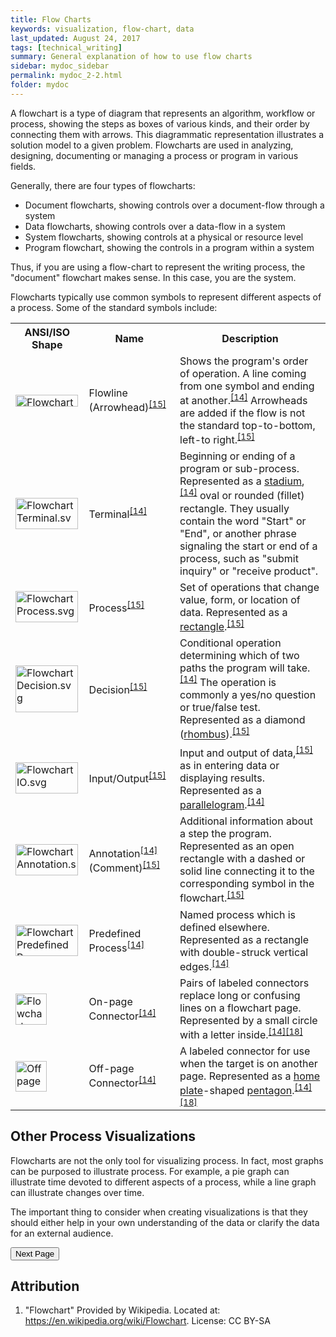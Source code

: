 ```yaml
---
title: Flow Charts
keywords: visualization, flow-chart, data
last_updated: August 24, 2017
tags: [technical_writing]
summary: General explanation of how to use flow charts
sidebar: mydoc_sidebar
permalink: mydoc_2-2.html
folder: mydoc
---
```

A flowchart is a type of diagram that represents an algorithm, workflow or process, showing the steps as boxes of various kinds, and their order by connecting them with arrows. This diagrammatic representation illustrates a solution model to a given problem. Flowcharts are used in analyzing, designing, documenting or managing a process or program in various fields.

Generally, there are four types of flowcharts:
* Document flowcharts, showing controls over a document-flow through a system
* Data flowcharts, showing controls over a data-flow in a system
* System flowcharts, showing controls at a physical or resource level
* Program flowchart, showing the controls in a program within a system

Thus, if you are using a flow-chart to represent the writing process, the "document" flowchart makes sense. In this case, you are the system. 

Flowcharts typically use common symbols to represent different aspects of a process. Some of the standard symbols include:

<table class="wikitable">
<tbody><tr>
<th>ANSI/ISO Shape</th>
<th>Name</th>
<th>Description</th>
</tr>
<tr>
<td><a href="/wiki/File:Flowchart_Line.svg" class="image"><img alt="Flowchart Line.svg" src="//upload.wikimedia.org/wikipedia/commons/thumb/6/6c/Flowchart_Line.svg/100px-Flowchart_Line.svg.png" srcset="//upload.wikimedia.org/wikipedia/commons/thumb/6/6c/Flowchart_Line.svg/150px-Flowchart_Line.svg.png 1.5x, //upload.wikimedia.org/wikipedia/commons/thumb/6/6c/Flowchart_Line.svg/200px-Flowchart_Line.svg.png 2x" data-file-width="320" data-file-height="60" width="100" height="19"></a></td>
<td>Flowline (Arrowhead)<sup id="cite_ref-Myler1998_15-1" class="reference"><a href="#cite_note-Myler1998-15">[15]</a></sup></td>
<td>Shows the program's order of operation. A line coming from one symbol and ending at another.<sup id="cite_ref-ShellyVermaat2011_14-1" class="reference"><a href="#cite_note-ShellyVermaat2011-14">[14]</a></sup> Arrowheads are added if the flow is not the standard top-to-bottom, left-to right.<sup id="cite_ref-Myler1998_15-2" class="reference"><a href="#cite_note-Myler1998-15">[15]</a></sup></td>
</tr>
<tr>
<td><a href="/wiki/File:Flowchart_Terminal.svg" class="image"><img alt="Flowchart Terminal.svg" src="//upload.wikimedia.org/wikipedia/commons/thumb/a/ad/Flowchart_Terminal.svg/100px-Flowchart_Terminal.svg.png" srcset="//upload.wikimedia.org/wikipedia/commons/thumb/a/ad/Flowchart_Terminal.svg/150px-Flowchart_Terminal.svg.png 1.5x, //upload.wikimedia.org/wikipedia/commons/thumb/a/ad/Flowchart_Terminal.svg/200px-Flowchart_Terminal.svg.png 2x" data-file-width="320" data-file-height="160" width="100" height="50"></a></td>
<td>Terminal<sup id="cite_ref-ShellyVermaat2011_14-2" class="reference"><a href="#cite_note-ShellyVermaat2011-14">[14]</a></sup></td>
<td>Beginning or ending of a program or sub-process. Represented as a <a href="/wiki/Stadium_(geometry)" title="Stadium (geometry)">stadium</a>,<sup id="cite_ref-ShellyVermaat2011_14-3" class="reference"><a href="#cite_note-ShellyVermaat2011-14">[14]</a></sup> oval or rounded (fillet) rectangle. They usually contain the word "Start" or "End", or another phrase signaling the start or end of a process, such as "submit inquiry" or "receive product".</td>
</tr>
<tr>
<td><a href="/wiki/File:Flowchart_Process.svg" class="image"><img alt="Flowchart Process.svg" src="//upload.wikimedia.org/wikipedia/commons/thumb/7/7e/Flowchart_Process.svg/100px-Flowchart_Process.svg.png" srcset="//upload.wikimedia.org/wikipedia/commons/thumb/7/7e/Flowchart_Process.svg/150px-Flowchart_Process.svg.png 1.5x, //upload.wikimedia.org/wikipedia/commons/thumb/7/7e/Flowchart_Process.svg/200px-Flowchart_Process.svg.png 2x" data-file-width="320" data-file-height="160" width="100" height="50"></a></td>
<td>Process<sup id="cite_ref-Myler1998_15-3" class="reference"><a href="#cite_note-Myler1998-15">[15]</a></sup></td>
<td>Set of operations that change value, form, or location of data. Represented as a <a href="/wiki/Rectangle" title="Rectangle">rectangle</a>.<sup id="cite_ref-Myler1998_15-4" class="reference"><a href="#cite_note-Myler1998-15">[15]</a></sup></td>
</tr>
<tr>
<td><a href="/wiki/File:Flowchart_Decision.svg" class="image"><img alt="Flowchart Decision.svg" src="//upload.wikimedia.org/wikipedia/commons/thumb/0/0e/Flowchart_Decision.svg/100px-Flowchart_Decision.svg.png" srcset="//upload.wikimedia.org/wikipedia/commons/thumb/0/0e/Flowchart_Decision.svg/150px-Flowchart_Decision.svg.png 1.5x, //upload.wikimedia.org/wikipedia/commons/thumb/0/0e/Flowchart_Decision.svg/200px-Flowchart_Decision.svg.png 2x" data-file-width="320" data-file-height="240" width="100" height="75"></a></td>
<td>Decision<sup id="cite_ref-Myler1998_15-5" class="reference"><a href="#cite_note-Myler1998-15">[15]</a></sup></td>
<td>Conditional operation determining which of two paths the program will take.<sup id="cite_ref-ShellyVermaat2011_14-4" class="reference"><a href="#cite_note-ShellyVermaat2011-14">[14]</a></sup> The operation is commonly a yes/no question or true/false test. Represented as a diamond (<a href="/wiki/Rhombus" title="Rhombus">rhombus</a>).<sup id="cite_ref-Myler1998_15-6" class="reference"><a href="#cite_note-Myler1998-15">[15]</a></sup></td>
</tr>
<tr>
<td><a href="/wiki/File:Flowchart_IO.svg" class="image"><img alt="Flowchart IO.svg" src="//upload.wikimedia.org/wikipedia/commons/thumb/f/f4/Flowchart_IO.svg/100px-Flowchart_IO.svg.png" srcset="//upload.wikimedia.org/wikipedia/commons/thumb/f/f4/Flowchart_IO.svg/150px-Flowchart_IO.svg.png 1.5x, //upload.wikimedia.org/wikipedia/commons/thumb/f/f4/Flowchart_IO.svg/200px-Flowchart_IO.svg.png 2x" data-file-width="320" data-file-height="160" width="100" height="50"></a></td>
<td>Input/Output<sup id="cite_ref-Myler1998_15-7" class="reference"><a href="#cite_note-Myler1998-15">[15]</a></sup></td>
<td>Input and output of data,<sup id="cite_ref-Myler1998_15-8" class="reference"><a href="#cite_note-Myler1998-15">[15]</a></sup> as in entering data or displaying results. Represented as a <a href="/wiki/Parallelogram" title="Parallelogram">parallelogram</a>.<sup id="cite_ref-ShellyVermaat2011_14-5" class="reference"><a href="#cite_note-ShellyVermaat2011-14">[14]</a></sup></td>
</tr>
<tr>
<td><a href="/wiki/File:Flowchart_Annotation.svg" class="image"><img alt="Flowchart Annotation.svg" src="//upload.wikimedia.org/wikipedia/commons/thumb/e/e3/Flowchart_Annotation.svg/100px-Flowchart_Annotation.svg.png" srcset="//upload.wikimedia.org/wikipedia/commons/thumb/e/e3/Flowchart_Annotation.svg/150px-Flowchart_Annotation.svg.png 1.5x, //upload.wikimedia.org/wikipedia/commons/thumb/e/e3/Flowchart_Annotation.svg/200px-Flowchart_Annotation.svg.png 2x" data-file-width="320" data-file-height="160" width="100" height="50"></a></td>
<td>Annotation<sup id="cite_ref-ShellyVermaat2011_14-6" class="reference"><a href="#cite_note-ShellyVermaat2011-14">[14]</a></sup> (Comment)<sup id="cite_ref-Myler1998_15-9" class="reference"><a href="#cite_note-Myler1998-15">[15]</a></sup></td>
<td>Additional information about a step the program. Represented as an open rectangle with a dashed or solid line connecting it to the corresponding symbol in the flowchart.<sup id="cite_ref-Myler1998_15-10" class="reference"><a href="#cite_note-Myler1998-15">[15]</a></sup></td>
</tr>
<tr>
<td><a href="/wiki/File:Flowchart_Predefined_Process.svg" class="image"><img alt="Flowchart Predefined Process.svg" src="//upload.wikimedia.org/wikipedia/commons/thumb/7/74/Flowchart_Predefined_Process.svg/100px-Flowchart_Predefined_Process.svg.png" srcset="//upload.wikimedia.org/wikipedia/commons/thumb/7/74/Flowchart_Predefined_Process.svg/150px-Flowchart_Predefined_Process.svg.png 1.5x, //upload.wikimedia.org/wikipedia/commons/thumb/7/74/Flowchart_Predefined_Process.svg/200px-Flowchart_Predefined_Process.svg.png 2x" data-file-width="320" data-file-height="160" width="100" height="50"></a></td>
<td>Predefined Process<sup id="cite_ref-ShellyVermaat2011_14-7" class="reference"><a href="#cite_note-ShellyVermaat2011-14">[14]</a></sup></td>
<td>Named process which is defined elsewhere. Represented as a rectangle with double-struck vertical edges.<sup id="cite_ref-ShellyVermaat2011_14-8" class="reference"><a href="#cite_note-ShellyVermaat2011-14">[14]</a></sup></td>
</tr>
<tr>
<td><a href="/wiki/File:Flowchart_Connector.svg" class="image"><img alt="Flowchart Connector.svg" src="//upload.wikimedia.org/wikipedia/commons/thumb/8/8e/Flowchart_Connector.svg/50px-Flowchart_Connector.svg.png" srcset="//upload.wikimedia.org/wikipedia/commons/thumb/8/8e/Flowchart_Connector.svg/75px-Flowchart_Connector.svg.png 1.5x, //upload.wikimedia.org/wikipedia/commons/thumb/8/8e/Flowchart_Connector.svg/100px-Flowchart_Connector.svg.png 2x" data-file-width="160" data-file-height="160" width="50" height="50"></a></td>
<td>On-page Connector<sup id="cite_ref-ShellyVermaat2011_14-9" class="reference"><a href="#cite_note-ShellyVermaat2011-14">[14]</a></sup></td>
<td>Pairs of labeled connectors replace long or confusing lines on a flowchart page. Represented by a small circle with a letter inside.<sup id="cite_ref-ShellyVermaat2011_14-10" class="reference"><a href="#cite_note-ShellyVermaat2011-14">[14]</a></sup><sup id="cite_ref-RFF_18-0" class="reference"><a href="#cite_note-RFF-18">[18]</a></sup></td>
</tr>
<tr>
<td><a href="/wiki/File:Off_page_connector.png" class="image"><img alt="Off page connector.png" src="//upload.wikimedia.org/wikipedia/commons/thumb/4/44/Off_page_connector.png/50px-Off_page_connector.png" srcset="//upload.wikimedia.org/wikipedia/commons/thumb/4/44/Off_page_connector.png/75px-Off_page_connector.png 1.5x, //upload.wikimedia.org/wikipedia/commons/4/44/Off_page_connector.png 2x" data-file-width="77" data-file-height="75" width="50" height="49"></a></td>
<td>Off-page Connector<sup id="cite_ref-ShellyVermaat2011_14-11" class="reference"><a href="#cite_note-ShellyVermaat2011-14">[14]</a></sup></td>
<td>A labeled connector for use when the target is on another page. Represented as a <a href="/wiki/Baseball_field#Home_plate" title="Baseball field">home plate</a>-shaped <a href="/wiki/Pentagon" title="Pentagon">pentagon</a>.<sup id="cite_ref-ShellyVermaat2011_14-12" class="reference"><a href="#cite_note-ShellyVermaat2011-14">[14]</a></sup><sup id="cite_ref-RFF_18-1" class="reference"><a href="#cite_note-RFF-18">[18]</a></sup></td>
</tr>
</tbody></table>

## Other Process Visualizations

Flowcharts are not the only tool for visualizing process. In fact, most graphs can be purposed to illustrate process. For example, a pie graph can illustrate time devoted to different aspects of a process, while a line graph can illustrate changes over time. 

The important thing to consider when creating visualizations is that they should either help in your own understanding of the data or clarify the data for an external audience. 

<a href="/mydoc_2-2.html"><button>Next Page</button></a>

## Attribution 
1. "Flowchart" Provided by Wikipedia. Located at: https://en.wikipedia.org/wiki/Flowchart. License: CC BY-SA 